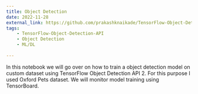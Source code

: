 ```yaml
---
title: Object Detection
date: 2022-11-28
external_link: https://github.com/prakashknaikade/TensorFlow-Object-Detection-API
tags:
    - TensorFlow-Object-Detection-API
    - Object Detection
    - ML/DL
  
---
```


In this notebook we will go over on how to train a object detection model on custom dataset using TensorFlow Object Detection API 2. For this purpose I used Oxford Pets dataset. We will monitor model training using TensorBoard.
<!--more-->
